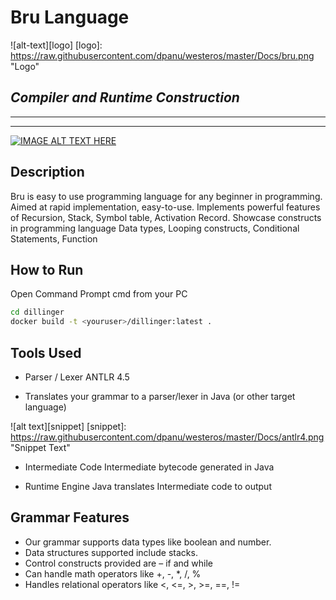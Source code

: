 #  Bru Language  
![alt-text][logo]
[logo]: https://raw.githubusercontent.com/dpanu/westeros/master/Docs/bru.png "Logo"

## *Compiler and Runtime Construction*
---
***
[![IMAGE ALT TEXT HERE](http://img.youtube.com/vi/YOUTUBE_VIDEO_ID_HERE/0.jpg)](http://www.youtube.com/watch?v=YOUTUBE_VIDEO_ID_HERE)
## Description
Bru is easy to use programming language for any beginner in programming. Aimed at rapid implementation, easy-to-use. Implements powerful 
features of Recursion, Stack, Symbol table, Activation Record. Showcase constructs in programming language Data types, Looping constructs, 
Conditional Statements, Function


## How to Run
Open Command Prompt cmd from your PC

```sh
cd dillinger
docker build -t <youruser>/dillinger:latest .
```

## Tools Used
* Parser / Lexer
  ANTLR 4.5
 - Translates your grammar to a parser/lexer in Java (or other target language)


![alt text][snippet]
[snippet]: https://raw.githubusercontent.com/dpanu/westeros/master/Docs/antlr4.png "Snippet Text"

* Intermediate Code
Intermediate bytecode generated in Java

* Runtime Engine
Java translates Intermediate code to output

## Grammar Features
* Our grammar supports data types like boolean and number.
* Data structures supported include stacks.
* Control constructs provided are – if and while
* Can handle math operators like +, -, *, /, % 
* Handles relational operators like <, <=, >, >=, ==, !=


